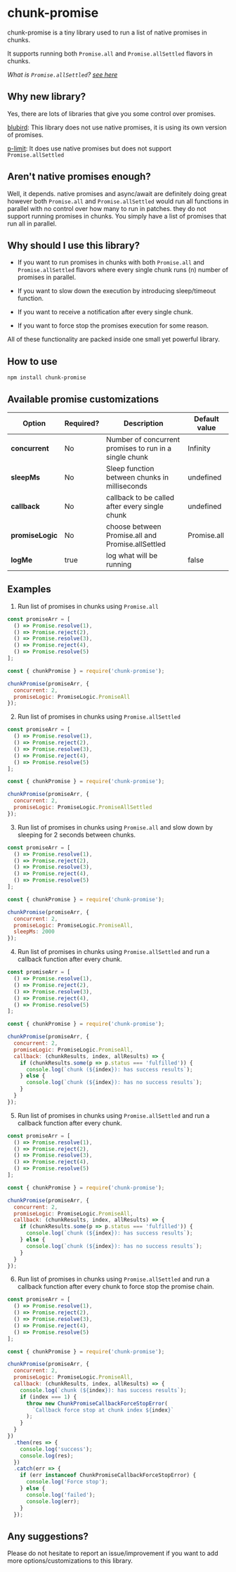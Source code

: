 # chunk-promise

chunk-promise is a tiny library used to run a list of native promises in chunks.

It supports running both `Promise.all` and `Promise.allSettled` flavors in chunks.

_What is `Promise.allSettled`? [see here](https://developer.mozilla.org/en-US/docs/Web/JavaScript/Reference/Global_Objects/Promise/allSettled)_

## Why new library?

Yes, there are lots of libraries that give you some control over promises.

[blubird](https://github.com/petkaantonov/bluebird): This library does not use native promises, it is using its own version of promises.

[p-limit](https://github.com/sindresorhus/p-limit): It does use native promises but does not support `Promise.allSettled`

## Aren't native promises enough?

Well, it depends. native promises and async/await are definitely doing great however both `Promise.all` and `Promise.allSettled` would run all functions in parallel with no control over how many to run in patches. they do not support running promises in chunks. You simply have a list of promises that run all in parallel.

## Why should I use this library?

- If you want to run promises in chunks with both `Promise.all` and `Promise.allSettled` flavors where every single chunk runs (n) number of promises in parallel.

- If you want to slow down the execution by introducing sleep/timeout function.

- If you want to receive a notification after every single chunk.

- If you want to force stop the promises execution for some reason.

All of these functionality are packed inside one small yet powerful library.

## How to use

```
npm install chunk-promise
```

## Available promise customizations
| Option        | Required? | Description| Default value |
| ------------- |-------------|-----------|-|
| **concurrent**| No |Number of concurrent promises to run in a single chunk | Infinity
| **sleepMs**      |  No | Sleep function between chunks in milliseconds | undefined
| **callback** | No | callback to be called after every single chunk      | undefined
| **promiseLogic** | No  | choose between Promise.all and Promise.allSettled | Promise.all
| **logMe** | true | log what will be running | false

## Examples

1.  Run list of promises in chunks using `Promise.all`

```javascript
const promiseArr = [
  () => Promise.resolve(1),
  () => Promise.reject(2),
  () => Promise.resolve(3),
  () => Promise.reject(4),
  () => Promise.resolve(5)
];

const { chunkPromise } = require('chunk-promise');

chunkPromise(promiseArr, {
  concurrent: 2,
  promiseLogic: PromiseLogic.PromiseAll
});
```

2.  Run list of promises in chunks using `Promise.allSettled`

```javascript
const promiseArr = [
  () => Promise.resolve(1),
  () => Promise.reject(2),
  () => Promise.resolve(3),
  () => Promise.reject(4),
  () => Promise.resolve(5)
];

const { chunkPromise } = require('chunk-promise');

chunkPromise(promiseArr, {
  concurrent: 2,
  promiseLogic: PromiseLogic.PromiseAllSettled
});
```

3.  Run list of promises in chunks using `Promise.all` and slow down by sleeping for 2 seconds between chunks.

```javascript
const promiseArr = [
  () => Promise.resolve(1),
  () => Promise.reject(2),
  () => Promise.resolve(3),
  () => Promise.reject(4),
  () => Promise.resolve(5)
];

const { chunkPromise } = require('chunk-promise');

chunkPromise(promiseArr, {
  concurrent: 2,
  promiseLogic: PromiseLogic.PromiseAll,
  sleepMs: 2000
});
```

4.  Run list of promises in chunks using `Promise.allSettled` and run a callback function after every chunk.

```javascript
const promiseArr = [
  () => Promise.resolve(1),
  () => Promise.reject(2),
  () => Promise.resolve(3),
  () => Promise.reject(4),
  () => Promise.resolve(5)
];

const { chunkPromise } = require('chunk-promise');

chunkPromise(promiseArr, {
  concurrent: 2,
  promiseLogic: PromiseLogic.PromiseAll,
  callback: (chunkResults, index, allResults) => {
    if (chunkResults.some(p => p.status === 'fulfilled')) {
      console.log(`chunk (${index}): has success results`);
    } else {
      console.log(`chunk (${index}): has no success results`);
    }
  }
});
```

5.  Run list of promises in chunks using `Promise.allSettled` and run a callback function after every chunk.

```javascript
const promiseArr = [
  () => Promise.resolve(1),
  () => Promise.reject(2),
  () => Promise.resolve(3),
  () => Promise.reject(4),
  () => Promise.resolve(5)
];

const { chunkPromise } = require('chunk-promise');

chunkPromise(promiseArr, {
  concurrent: 2,
  promiseLogic: PromiseLogic.PromiseAll,
  callback: (chunkResults, index, allResults) => {
    if (chunkResults.some(p => p.status === 'fulfilled')) {
      console.log(`chunk (${index}): has success results`);
    } else {
      console.log(`chunk (${index}): has no success results`);
    }
  }
});
```

6.  Run list of promises in chunks using `Promise.allSettled` and run a callback function after every chunk to force stop the promise chain.

```javascript
const promiseArr = [
  () => Promise.resolve(1),
  () => Promise.reject(2),
  () => Promise.resolve(3),
  () => Promise.reject(4),
  () => Promise.resolve(5)
];

const { chunkPromise } = require('chunk-promise');

chunkPromise(promiseArr, {
  concurrent: 2,
  promiseLogic: PromiseLogic.PromiseAll,
  callback: (chunkResults, index, allResults) => {
    console.log(`chunk (${index}): has success results`);
    if (index === 1) {
      throw new ChunkPromiseCallbackForceStopError(
        `Callback force stop at chunk index ${index}`
      );
    }
  }
})
  .then(res => {
    console.log('success');
    console.log(res);
  })
  .catch(err => {
    if (err instanceof ChunkPromiseCallbackForceStopError) {
      console.log('Force stop');
    } else {
      console.log('failed');
      console.log(err);
    }
  });
```
## Any suggestions?
Please do not hesitate to report an issue/improvement if you want to add more options/customizations to this library.